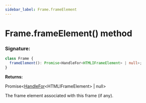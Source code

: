 ```yaml
---
sidebar_label: Frame.frameElement
---
```


# Frame.frameElement() method

### Signature:

```typescript
class Frame {
  frameElement(): Promise<HandleFor<HTMLIFrameElement> | null>;
}
```

**Returns:**

Promise&lt;[HandleFor](./puppeteer.handlefor.md)&lt;HTMLIFrameElement&gt; \| null&gt;

The frame element associated with this frame (if any).
